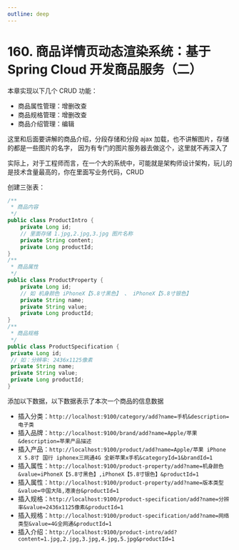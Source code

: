 ```yaml
---
outline: deep
---
```

# 160. 商品详情页动态渲染系统：基于 Spring Cloud 开发商品服务（二）

本章实现以下几个 CRUD 功能：

- 商品属性管理：增删改查
- 商品规格管理：增删改查
- 商品介绍管理：编辑

这里和后面要讲解的商品介绍，分段存储和分段 ajax 加载，也不讲解图片，存储的都是一些图片的名字，
因为有专门的图片服务器去做这个，这里就不再深入了

实际上，对于工程师而言，在一个大的系统中，可能就是架构师设计架构，玩儿的是技术含量最高的，你在里面写业务代码，CRUD

创建三张表：

```java
/**
 * 商品内容
 */
public class ProductIntro {
    private Long id;
    // 里面存储 1.jpg,2.jpg,3.jpg 图片名称
    private String content;
    private Long productId;
}
/**
 * 商品属性
 */
public class ProductProperty {
    private Long id;
    // 如 机身颜色 iPhoneX【5.8寸黑色】 、 iPhoneX【5.8寸银色】
    private String name;
    private String value;
    private Long productId;
}
/**
 * 商品规格
 */
public class ProductSpecification {
 private Long id;
 // 如：分辨率: 2436x1125像素
 private String name;
 private String value;
 private Long productId;
}
```

添加以下数据，以下数据表示了本次一个商品的信息数据

- 插入分类：`http://localhost:9100/category/add?name=手机&description=电子类`
- 插入品牌：`http://localhost:9100/brand/add?name=Apple/苹果&description=苹果产品描述`
- 插入产品：`http://localhost:9100/product/add?name=Apple/苹果 iPhone X 5.8寸 国行 iphonex三网通4G 全新苹果x手机&categoryId=1&brandId=1`
- 插入属性：`http://localhost:9100/product-property/add?name=机身颜色&value=iPhoneX【5.8寸黑色】,iPhoneX【5.8寸银色】&productId=1`
- 插入属性：`http://localhost:9100/product-property/add?name=版本类型&value=中国大陆,港澳台&productId=1`
- 插入规格：`http://localhost:9100/product-specification/add?name=分辨率&value=2436x1125像素&productId=1`
- 插入规格：`http://localhost:9100/product-specification/add?name=网络类型&value=4G全网通&productId=1`
- 插入介绍：`http://localhost:9100/product-intro/add?content=1.jpg,2.jpg,3.jpg,4.jpg,5.jpg&productId=1`
